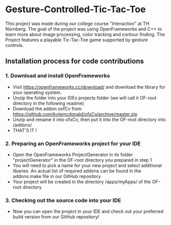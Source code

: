 # Gesture-Controlled-Tic-Tac-Toe

This project was made during our college course "Interaction" at TH Nürnberg. The goal of the project was using OpenFrameworks and C++ to learn more about image processing, color tracking and contour finding. The Project features a playable Tic-Tac-Toe game supported by gesture controls.

## Installation process for code contributions

### 1. Download and install OpenFrameworks
- Visit https://openframeworks.cc/download/ and download the library for your operating system.
- Unzip the folder into your IDEs projects folder (we will call it OF-root directory in the following readme)
- Download the addon oxfCv from https://github.com/kylemcdonald/ofxCv/archive/master.zip 
- Unzip and rename it into ofxCv, then put it into the OF-root directory into /addons/
- THAT'S IT !

### 2. Preparing an OpenFrameworks project for your IDE
- Open the OpenFrameworks ProjectGenerator in its folder "projectGenerator" in the OF-root directory you prepared in step 1
- You will need to pick a name for your new project and select additional libaries. An actual list of required addons can be found in the addons.make file in our GitHub repository
- Your project will be created in the directory /apps/myApps/ of the OF-root directory

### 3. Checking out the source code into your IDE
- Now you can open the project in your IDE and check out your preferred build version from our GitHub repository!
